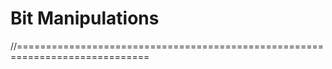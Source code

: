 
# Bit Manipulations
//=============================================================================
